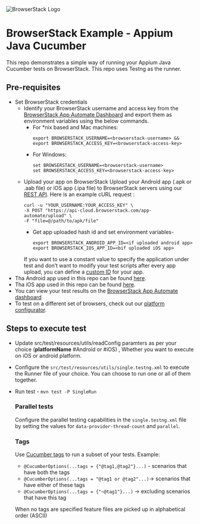 ![BrowserStack Logo](https://camo.githubusercontent.com/09765325129b9ca76d770b128dbe30665379b7f2915d9b60bf57fc44d9920305/68747470733a2f2f7777772e62726f77736572737461636b2e636f6d2f696d616765732f7374617469632f6865616465722d6c6f676f2e6a7067)


# BrowserStack Example - Appium Java Cucumber

This repo demonstrates a simple way of running your Appium Java Cucumber tests on BrowserStack. This repo uses Testng as the runner.

## Pre-requisites

* Set BrowserStack credentials
    * Identify your BrowserStack username and access key from the [BrowserStack App Automate Dashboard](https://app-automate.browserstack.com/) and export them as environment variables using the below commands.
        - For *nix based and Mac machines:
            ```
            export BROWSERSTACK_USERNAME=<browserstack-username> &&
            export BROWSERSTACK_ACCESS_KEY=<browserstack-access-key>
            ```
        - For Windows:
            ```
            set BROWSERSTACK_USERNAME=<browserstack-username>
            set BROWSERSTACK_ACCESS_KEY=<browserstack-access-key>
            ```
    * Upload your app on BrowserStack
      Upload your Android app (.apk or .aab file) or iOS app (.ipa file) to BrowserStack servers using our [REST API](https://www.browserstack.com/docs/app-automate/appium/upload-app-from-filesystem). Here is an example cURL request :
      ```
      curl -u "YOUR_USERNAME:YOUR_ACCESS_KEY" \
      -X POST "https://api-cloud.browserstack.com/app-automate/upload" \
      -F "file=@/path/to/apk/file"
      ```
      - Get app uploaded hash id and set environment variables-
        ````
        export BROWSERSTACK_ANDROID_APP_ID=<if uploaded android app> 
        export BROWSERSTACK_IOS_APP_ID=<bif uploaded iOS app>
        ````
      If you want to use a constant value to specify the application under test and don’t want to modify your test scripts after every app upload, you can define a [custom ID](https://www.browserstack.com/docs/app-automate/appium/upload-app-define-custom-id) for your app. 
* Tha Android app used in this repo can be found [here](https://github.com/nithyamn/cucumber-appium-demo/blob/main/src/test/resources/app/browserstack-demoapp.apk).
* Tha iOS app used in this repo can be found [here](https://github.com/nithyamn/cucumber-appium-demo/blob/main/src/test/resources/app/browserstack-demoapp.ipa).
* You can view your test results on the [BrowserStack App Automate dashboard](https://app-automate.browserstack.com/)
* To test on a different set of browsers, check out our [platform configurator](https://www.browserstack.com/docs/app-automate/appium/set-up-tests/select-devices).

## Steps to execute test
* Update src/test/resources/utils/readConfig paramters as per your choice (**platformName** #Android or #iOS) , Whether you want to execute on iOS or android platform.
* Configure the `src/test/resources/utils/single.testng.xml` to execute the Runner file of your choice. You can choose to run one or all of them together.
* Run test - `mvn test -P SingleRun`
    ### Parallel tests
    Configure the parallel testing capabilities in the `single.testng.xml` file by setting the values for `data-provider-thread-count` and `parallel`.

    ### Tags
    Use [Cucumber tags](https://cucumber.io/docs/cucumber/api/#tags) to run a subset of your tests. 
    Example:
    * ``@CucumberOptions(...tags = {"@tag1,@tag2"}...)`` - scenarios that have both the tags
    * ``@CucumberOptions(...tags = "@tag1 or @tag2"...)``-> scenarios that have either of these tags
    * ``@CucumberOptions(...tags = {"~@tag1"}...)`` -> excluding scenarios that have this tag
  
    When no tags are specified feature files are picked up in alphabetical order (ASCII)
    
